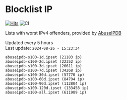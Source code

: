 # Blocklist IP

[![Hits](https://hits.seeyoufarm.com/api/count/incr/badge.svg?url=https%3A%2F%2Fgithub.com%2Fborestad%2Fblocklist-ip%2F&count_bg=%2379C83D&title_bg=%23555555&icon=&icon_color=%23E7E7E7&title=hits&edge_flat=false)](https://hits.seeyoufarm.com)  ![CI](https://img.shields.io/github/workflow/status/borestad/blocklist-ip/CI?style=flat-square)

Lists with worst IPv4 offenders, provided by [AbuseIPDB](https://www.abuseipdb.com/)

<!-- FOOTER-PLACEHOLDER -->
Updated every 5 hours<br>
Last update: `2024-08-26 - 15:23:34`
```
abuseipdb-s100-1d.ipset (21183 ip)
abuseipdb-s100-2d.ipset (22352 ip)
abuseipdb-s100-3d.ipset (26611 ip)
abuseipdb-s100-7d.ipset (34268 ip)
abuseipdb-s100-30d.ipset (57770 ip)
abuseipdb-s100-60d.ipset (84794 ip)
abuseipdb-s100-90d.ipset (112804 ip)
abuseipdb-s100-120d.ipset (133458 ip)
abuseipdb-s100-all.ipset (611989 ip)
```

